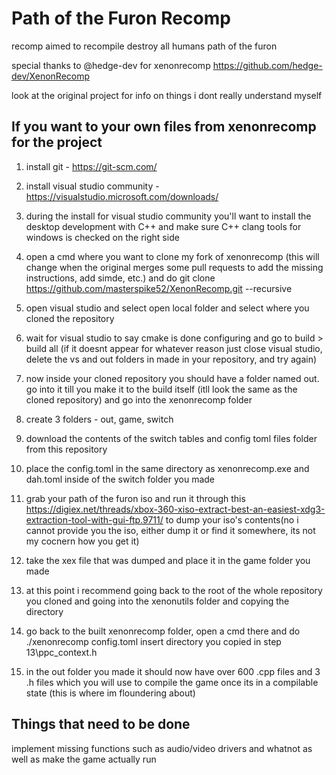 # Path of the Furon Recomp
 recomp aimed to recompile destroy all humans path of the furon


special thanks to @hedge-dev for xenonrecomp https://github.com/hedge-dev/XenonRecomp

look at the original project for info on things i dont really understand myself

If you want to your own files from xenonrecomp for the project 
----------------------------------------
1. install git - https://git-scm.com/

2. install visual studio community - https://visualstudio.microsoft.com/downloads/

3. during the install for visual studio community you'll want to install the desktop development with C++  and make sure C++ clang tools for windows is checked on the right side

4. open a cmd where you want to clone my fork of xenonrecomp (this will change when the original merges some pull requests to add the missing instructions, add simde, etc.) and do git clone https://github.com/masterspike52/XenonRecomp.git --recursive 

5. open visual studio and select open local folder and select where you cloned the repository

6. wait for visual studio to say cmake is done configuring and go to build > build all (if it doesnt appear for whatever reason just close visual studio, delete the vs and out folders in made in your repository, and try again)

7. now inside your cloned repository you should have a folder named out. go into it till you make it to the build itself (itll look the same as the cloned repository) and go into the xenonrecomp folder

8. create 3 folders - out, game, switch

9. download the contents of the switch tables and config toml files folder from this repository

10. place the config.toml in the same directory as xenonrecomp.exe and dah.toml inside of the switch folder you made

11. grab your path of the furon iso and run it through this https://digiex.net/threads/xbox-360-xiso-extract-best-an-easiest-xdg3-extraction-tool-with-gui-ftp.9711/ to dump your iso's contents(no i cannot provide you the iso, either dump it or find it somewhere, its not my cocnern how you get it) 

12. take the xex file that was dumped and place it in the game folder you made

13. at this point i recommend going back to the root of the whole repository you cloned and going into the xenonutils folder and copying the directory

14. go back to the built xenonrecomp folder, open a cmd there and do ./xenonrecomp config.toml insert directory you copied in step 13\ppc_context.h 

15. in the out folder you made it should now have over 600 .cpp files and 3 .h files which you will use to compile the game once its in a compilable state (this is where im floundering about)


Things that need to be done
--------------------------------
implement missing functions such as audio/video drivers and whatnot as well as make the game actually run 